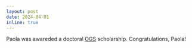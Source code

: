 ```yaml
---
layout: post
date: 2024-04-01
inline: true
---
```


Paola was awareded a doctoral <a href="https://osap.gov.on.ca/OSAPPortal/en/A-ZListofAid/PRDR019245.html"> OGS</a> scholarship. Congratulations, Paola! 
